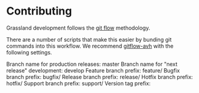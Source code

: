 # Contributing

Grassland development follows the [git flow](https://datasift.github.io/gitflow/IntroducingGitFlow.html) methodology.

There are a number of scripts that make this easier by bunding git commands into this workflow. We recommend [gitflow-avh](https://github.com/petervanderdoes/gitflow-avh/wiki) with the following settings.

Branch name for production releases: master 
Branch name for "next release" development: develop 
Feature branch prefix: feature/ 
Bugfix branch prefix: bugfix/ 
Release branch prefix: release/ 
Hotfix branch prefix: hotfix/ 
Support branch prefix: support/ 
Version tag prefix:
